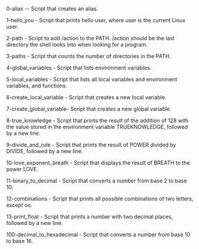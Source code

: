 0-alias -- Script that creates an alias.

1-hello_you - Script that prints hello user, where user is the current Linux user.

2-path - Script to add /action to the PATH. /action should be the last directory the shell looks into when looking for a program.

3-paths - Script that counts the number of directories in the PATH.

4-global_variables - Script that lists environment variables.

5-local_variables - Script that lists all local variables and environment variables, and functions.

6-create_local_variable - Script that creates a new local variable.

7-create_global_variable- Script that creates a new global variable.

8-true_knowledge - Script that prints the result of the addition of 128 with the value stored in the environment variable TRUEKNOWLEDGE, followed by a new line.

9-divide_and_rule - Script that prints the result of POWER divided by DIVIDE, followed by a new line.

10-love_exponent_breath - Script that displays the result of BREATH to the power LOVE.

11-binary_to_decimal - Script that converts a number from base 2 to base 10.

12-combinations - Script that prints all possible combinations of two letters, except oo.

13-print_float - Script that prints a number with two decimal places, followed by a new line.

100-decimal_to_hexadecimal - Script that converts a number from base 10 to base 16.

